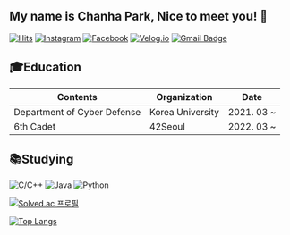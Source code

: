 ## My name is Chanha Park, Nice to meet you! 👋
[![Hits](https://hits.seeyoufarm.com/api/count/incr/badge.svg?url=https%3A%2F%2Fgithub.com%2FH3LLO-kr&count_bg=%23EB4C4C&title_bg=%23171717&icon=github.svg&icon_color=%23E7E7E7&title=VISIT&edge_flat=false)](https://hits.seeyoufarm.com)
[![Instagram](https://img.shields.io/badge/instagram-BA189A?style=flat-square&logo=Instagram&logoColor=white&link=https://www.instagram.com/h3llo_chanhaaa/)](https://www.instagram.com/h3llo_chanhaaa/)
[![Facebook](https://img.shields.io/badge/Facebook-1068E8?style=flat-square&logo=facebook&logoColor=white&link=https://www.facebook.com/H3LLOkr/)](https://www.facebook.com/H3LLOkr/)
[![Velog.io](https://img.shields.io/badge/velog.io-25C185?style=flat-square&logo=velog&logoColor=white&link=https://velog.io/@h3llo-kr)](https://velog.io/@h3llo-kr)
[![Gmail Badge](https://img.shields.io/badge/-Gmail-d14836?style=flat-square&logo=Gmail&logoColor=white&link=mailto:qkrcksgk02@korea.ac.kr)](mailto:qkrcksgk02@korea.ac.kr)
## 🎓Education

|**Contents**|**Organization**|**Date**|
|-|-|-|
|Department of Cyber Defense|Korea University|2021. 03 ~ |
|6th Cadet|42Seoul|2022. 03 ~ |

## 📚Studying

![C/C++](https://img.shields.io/badge/C/C++-0D6AC1?style=flat-square&logo=cplusplus&logoColor=white)
![Java](https://img.shields.io/badge/Java-3B607E?style=flat-square&logo=java&logoColor=white)
![Python](https://img.shields.io/badge/Python-295784?style=flat-square&logo=python&logoColor=white)


[![Solved.ac
프로필](http://mazassumnida.wtf/api/v2/generate_badge?boj=qkrcksgk02)](https://solved.ac/qkrcksgk02)

[![Top Langs](https://github-readme-stats.vercel.app/api/top-langs/?username=H3LLO-kr)](https://github.com/H3LLO-kr/github-readme-stats)
